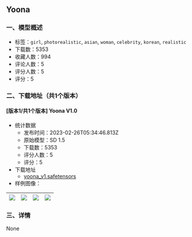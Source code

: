 ## Yoona
### 一、模型概述

- 标签：`girl`, `photorealistic`, `asian`, `woman`, `celebrity`, `korean`, `realistic`
- 下载数：5353
- 收藏人数：994
- 评论人数：5
- 评分人数：5
- 评分：5

### 二、下载地址（共1个版本）

#### [版本1/共1个版本] Yoona V1.0

- 统计数据
  - 发布时间：2023-02-26T05:34:46.813Z
  - 原始模型：SD 1.5
  - 下载数：5353
  - 评分人数：5
  - 评分：5
- 下载地址
  - [yoona_v1.safetensors](https://civitai.com/api/download/models/15525)
- 样例图像：

| <img src="https://image.civitai.com/xG1nkqKTMzGDvpLrqFT7WA/d0553741-9d5b-497a-cccf-1f492aeb5000/width=450/154744.jpeg" /> | <img src="https://image.civitai.com/xG1nkqKTMzGDvpLrqFT7WA/9f006c77-9729-4cc0-245d-2514a7d7bc00/width=450/154752.jpeg" /> | <img src="https://image.civitai.com/xG1nkqKTMzGDvpLrqFT7WA/d6e964d1-45ec-49e1-55f7-e76cb5fa0c00/width=450/154751.jpeg" /> | <img src="https://image.civitai.com/xG1nkqKTMzGDvpLrqFT7WA/d43dae84-58d4-40b4-b2a0-38f77985ea00/width=450/154750.jpeg" /> |
| ---- | ---- | ---- | ---- |


### 三、详情
None